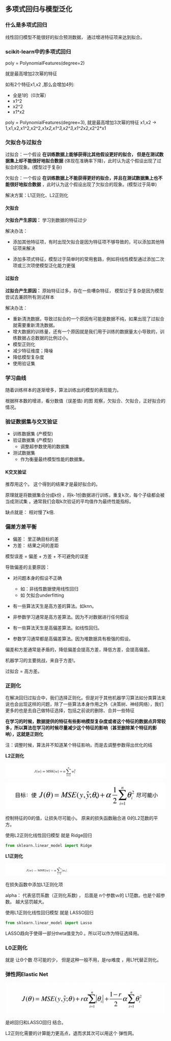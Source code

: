 ## 多项式回归与模型泛化


### 什么是多项式回归

线性回归模型不能很好的拟合预测数据， 通过增进特征项来达到拟合。


### scikit-learn中的多项式回归

poly = PolynomialFeatures(degree=2)  

就是最高增加2次幂的特征

如有2个特征x1,x2 ,那么会增加4列:
- 全是1的（0次幂）
- x1^2
- x2^2 
- x1*x2 

poly = PolynomialFeatures(degree=3), 就是最高增加3次幂的特征
x1,x2 -> 1,x1,x2,x1^2,x2^2,x1*x2,x1^3,x2^3,x1^2*x2,x2^2*x1



### 欠拟合与过拟合

过拟合：一个假设 **在训练数据上能够获得比其他假设更好的拟合， 但是在测试数据集上却不能很好地拟合数据** (体现在准确率下降)，此时认为这个假设出现了过拟合的现象。(模型过于复杂)

欠拟合：一个假设 **在训练数据上不能获得更好的拟合，并且在测试数据集上也不能很好地拟合数据** ，此时认为这个假设出现了欠拟合的现象。(模型过于简单)

解决方案：L1正则化、L2正则化

#### 欠拟合
**欠拟合产生原因：** 学习到数据的特征过少

解决办法：

- 添加其他特征项，有时出现欠拟合是因为特征项不够导致的，可以添加其他特征项来解决

- 添加多项式特征，模型过于简单时的常用套路，例如将线性模型通过添加二次项或三次项使模型泛化能力更强

#### 过拟合

**过拟合产生原因：** 原始特征过多，存在一些嘈杂特征， 模型过于复杂是因为模型尝试去兼顾所有测试样本

解决办法：

- 重新清洗数据，导致过拟合的一个原因有可能是数据不纯，如果出现了过拟合就需要重新清洗数据。
- 增大数据的训练量，还有一个原因就是我们用于训练的数据量太小导致的，训练数据占总数据的比例过小。
- 模型正则化
- 减少特征维度；降噪
- 降低模型复杂度
- 使用验证集


### 学习曲线

随着训练样本的逐渐增多，算法训练出的模型的表现能力。

根据样本数的增进，看分数值（误差值) 的图 观察，欠拟合、欠拟合，正好拟合的情况。 

### 验证数据集与交叉验证

- 训练数据集  (产模型)
- 验证数据集  (产模型)
  - 调整超参数使用的数据集
- 测试数据集
  - 作为衡量最终模型性能的数据集。

#### K交叉验证

推荐用这个。 这个得到的结果才是最好拟合的。 

原理就是将数据集合分成k份 ，将k-1份数据进行训练，重复k次，每个子级都会被当成测试集 。通常我们会取k次验证的平均值作为最终性能指标。

缺点就是： 相对慢了k倍.

### 偏差方差平衡

- 偏差： 里正确目标的差
- 方差： 结果之间的差距

模型误差 = 偏差 + 方差 + 不可避免的误差


导致偏差的主要原因：
- 对问题本身的假设不正确
  - 如：非线性数据使用线性回归
  - 如 欠拟合underfitting


- 有一些算法天生是高方差的算法。如knn。
- 非参数学习通常是高方差算法。因为不对数据进行任何假设
- 有一些算法天生是高偏差算法。如线性回归。
- 参数学习通常都是高偏差算法。因为堆数据具有极强的假设。

偏差和方差通常是矛盾的，降低偏差会提高方差，降低方差，会提高偏差。

机器学习的主要挑战，来自于方差!。

过拟合 = 高方差。 


### 正则化

在解决回归过拟合中，我们选择正则化。但是对于其他机器学习算法如分类算法来说也会出现这样的问题，除了一些算法本身作用之外（决策树、神经网络），我们更多的也是去自己做特征选择，包括之前说的删除、合并一些特征


**在学习的时候，数据提供的特征有些影响模型复杂度或者这个特征的数据点异常较多，所以算法在学习的时候尽量减少这个特征的影响（甚至删除某个特征的影响），这就是正则化**

注：调整时候，算法并不知道某个特征影响，而是去调整参数得出优化的结




**L2正则化**

![](images/ml_30.png)

![](images/ml_47.png)

控制特征的Θ的值，让损失尽可能小。 原来的损失函数融合进 Θ的L2范数的平方。

使用L2正则化线性回归模型 就是 Ridge回归

```python
from sklearn.linear_model import Ridge
```

**L1正则化**

![](images/ml_29.png)

在损失函数中添加L1正则化项

alpha：  代表惩罚系数（正则化系数) ， 后面是 n个参数ｗ的  L1范数。也是个超参数。 越大惩罚越大。


使用L1正则化线性回归模型 就是 LASSO回归

```python
from sklearn.linear_model import Lasso
```

LASSO趋向于使得一部分theta值变为0 。所以可以作为特征选择用。 


### L0正则化


就是 让Θ个数 尽可能的少， 但是这种一般不用，是np难度 ，用L1代替正则化。


### 弹性网Elastic Net

![](images/ml_48.png)

是岭回归和LASSO回归 结合。

L2正则化需要的计算能力更高点，退而求其次可以用这个 弹性网。